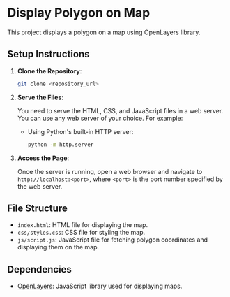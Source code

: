 # Display Polygon on Map

This project displays a polygon on a map using OpenLayers library.

## Setup Instructions

1. **Clone the Repository**: 

   ```bash
   git clone <repository_url>
   ```

2. **Serve the Files**: 

   You need to serve the HTML, CSS, and JavaScript files in a web server. You can use any web server of your choice. For example:

   - Using Python's built-in HTTP server:
   
     ```bash
     python -m http.server
     ```

3. **Access the Page**:

   Once the server is running, open a web browser and navigate to `http://localhost:<port>`, where `<port>` is the port number specified by the web server.

## File Structure

- `index.html`: HTML file for displaying the map.
- `css/styles.css`: CSS file for styling the map.
- `js/script.js`: JavaScript file for fetching polygon coordinates and displaying them on the map.

## Dependencies

- [OpenLayers](https://openlayers.org/): JavaScript library used for displaying maps.
